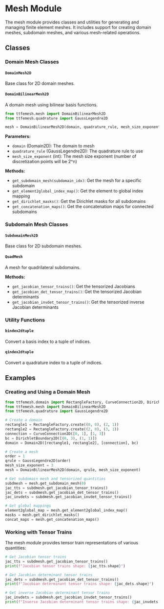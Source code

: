 # Mesh Module

The mesh module provides classes and utilities for generating and managing finite element meshes. It includes support for creating domain meshes, subdomain meshes, and various mesh-related operations.

## Classes

### Domain Mesh Classes

#### `DomainMesh2D`
Base class for 2D domain meshes.

#### `DomainBilinearMesh2D`
A domain mesh using bilinear basis functions.

```python
from ttfemesh.mesh import DomainBilinearMesh2D
from ttfemesh.quadrature import GaussLegendre2D

mesh = DomainBilinearMesh2D(domain, quadrature_rule, mesh_size_exponent)
```

**Parameters:**
- `domain` (Domain2D): The domain to mesh
- `quadrature_rule` (GaussLegendre2D): The quadrature rule to use
- `mesh_size_exponent` (int): The mesh size exponent (number of discretization points will be 2^n)

**Methods:**
- `get_subdomain_mesh(subdomain_idx)`: Get the mesh for a specific subdomain
- `get_element2global_index_map()`: Get the element to global index mapping
- `get_dirichlet_masks()`: Get the Dirichlet masks for all subdomains
- `get_concatenation_maps()`: Get the concatenation maps for connected subdomains

### Subdomain Mesh Classes

#### `SubdomainMesh2D`
Base class for 2D subdomain meshes.

#### `QuadMesh`
A mesh for quadrilateral subdomains.

**Methods:**
- `get_jacobian_tensor_trains()`: Get the tensorized Jacobians
- `get_jacobian_det_tensor_trains()`: Get the tensorized Jacobian determinants
- `get_jacobian_invdet_tensor_trains()`: Get the tensorized inverse Jacobian determinants

### Utility Functions

#### `bindex2dtuple`
Convert a basis index to a tuple of indices.

#### `qindex2dtuple`
Convert a quadrature index to a tuple of indices.

## Examples

### Creating and Using a Domain Mesh

```python
from ttfemesh.domain import RectangleFactory, CurveConnection2D, DirichletBoundary2D, Domain2D
from ttfemesh.mesh import DomainBilinearMesh2D
from ttfemesh.quadrature import GaussLegendre2D

# Create a domain
rectangle1 = RectangleFactory.create((0, 0), (2, 1))
rectangle2 = RectangleFactory.create((2, 0), (3, 1))
connection = CurveConnection2D([0, 1], [1, 3])
bc = DirichletBoundary2D([(0, 3), (1, 1)])
domain = Domain2D([rectangle1, rectangle2], [connection], bc)

# Create a mesh
order = 1
qrule = GaussLegendre2D(order)
mesh_size_exponent = 3
mesh = DomainBilinearMesh2D(domain, qrule, mesh_size_exponent)

# Get subdomain mesh and tensorized quantities
subdmesh = mesh.get_subdomain_mesh(0)
jac_tts = subdmesh.get_jacobian_tensor_trains()
jac_dets = subdmesh.get_jacobian_det_tensor_trains()
jac_invdets = subdmesh.get_jacobian_invdet_tensor_trains()

# Get global mappings
element2global_map = mesh.get_element2global_index_map()
masks = mesh.get_dirichlet_masks()
concat_maps = mesh.get_concatenation_maps()
```

### Working with Tensor Trains

The mesh module provides tensor train representations of various quantities:

```python
# Get Jacobian tensor trains
jac_tts = subdmesh.get_jacobian_tensor_trains()
print(f"Jacobian tensor trains shape: {jac_tts.shape}")

# Get Jacobian determinant tensor trains
jac_dets = subdmesh.get_jacobian_det_tensor_trains()
print(f"Jacobian determinant tensor trains shape: {jac_dets.shape}")

# Get inverse Jacobian determinant tensor trains
jac_invdets = subdmesh.get_jacobian_invdet_tensor_trains()
print(f"Inverse Jacobian determinant tensor trains shape: {jac_invdets.shape}")
```